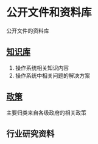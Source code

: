 # 公开文件和资料库

公开文件的资料库

## [知识库](https://docs.qq.com/doc/DQ2NyZUVLa1dFUVNi)

1. 操作系统相关知识内容
2. 操作系统中相关问题的解决方案

## [政策](政策/README.md)

主要归类来自各级政府的相关政策

## 行业研究资料
